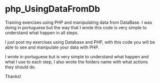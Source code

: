 # php_UsingDataFromDb
Training exercises using PHP and manipulating data from DataBase. I was doing in portuguese but the way that I wrote this code is very simple to understand what happen in all steps.

I just post my exercises using Database and PHP,
with this code you will be able to see and manipulate your data with PHP.

I wrote in portuguese but is very simple to understand what happen and what I use to each step,
I also wrote the folders name with what actions they should do.

Thanks!
